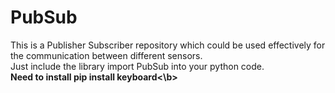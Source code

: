 # PubSub
This is a Publisher Subscriber repository which could be used effectively for the communication between different sensors.
<br>
Just include the library import PubSub into your python code.
<br>
<b> Need to install pip install keyboard<\b>


